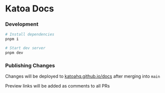 # Katoa Docs

### Development

```bash
# Install dependencies
pnpm i

# Start dev server
pnpm dev
```

### Publishing Changes

Changes will be deployed to [katoahq.github.io/docs](https://katoahq.github.io/docs) after merging into `main`

Preview links will be added as comments to all PRs
